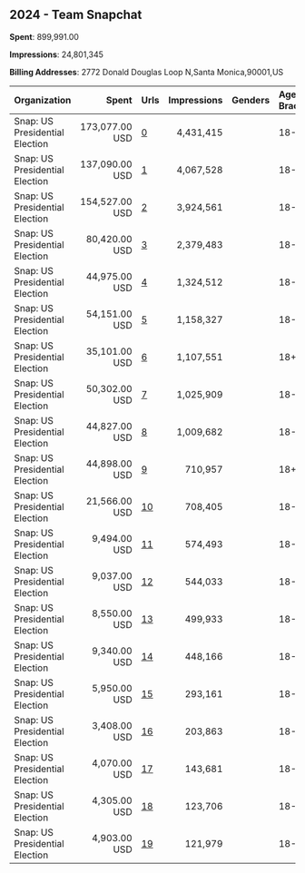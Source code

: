 ## 2024 - Team Snapchat 
**Spent**: 899,991.00

**Impressions**: 24,801,345

**Billing Addresses**: 2772 Donald Douglas Loop N,Santa Monica,90001,US

|Organization|Spent|Urls|Impressions|Genders|Age Brackets|Country Codes|
|:---|---:|:---|---:|:---|:---|:---|
|Snap: US Presidential Election|173,077.00 USD|[0](https://www.snap.com/political-ads/asset/e774e99c8005a57399328f8f19f38735a1d79ae0691e4b24d0352b65b1c3a5c2?mediaType=mp4)|4,431,415||18-35|united states|
|Snap: US Presidential Election|137,090.00 USD|[1](https://www.snap.com/political-ads/asset/e774e99c8005a57399328f8f19f38735a1d79ae0691e4b24d0352b65b1c3a5c2?mediaType=mp4)|4,067,528||18-35|united states|
|Snap: US Presidential Election|154,527.00 USD|[2](https://www.snap.com/political-ads/asset/e774e99c8005a57399328f8f19f38735a1d79ae0691e4b24d0352b65b1c3a5c2?mediaType=mp4)|3,924,561||18-35|united states|
|Snap: US Presidential Election|80,420.00 USD|[3](https://www.snap.com/political-ads/asset/b7da02a5f4d91e5363e56309aecc434b8ef4744763fb62d3db8da93146273fc7?mediaType=mp4)|2,379,483||18-35|united states|
|Snap: US Presidential Election|44,975.00 USD|[4](https://www.snap.com/political-ads/asset/b7da02a5f4d91e5363e56309aecc434b8ef4744763fb62d3db8da93146273fc7?mediaType=mp4)|1,324,512||18-35|united states|
|Snap: US Presidential Election|54,151.00 USD|[5](https://www.snap.com/political-ads/asset/053af9235101fafbe4500d48f99ab7efb6befce8135a9c2612d52887accf6aba?mediaType=mp4)|1,158,327||18-35|united states|
|Snap: US Presidential Election|35,101.00 USD|[6](https://www.snap.com/political-ads/asset/efbd1e86eb8bca2a6be320e53c52a884202be722f5aac88459ccbb8245f52db6?mediaType=mp4)|1,107,551||18+|united states|
|Snap: US Presidential Election|50,302.00 USD|[7](https://www.snap.com/political-ads/asset/053af9235101fafbe4500d48f99ab7efb6befce8135a9c2612d52887accf6aba?mediaType=mp4)|1,025,909||18-35|united states|
|Snap: US Presidential Election|44,827.00 USD|[8](https://www.snap.com/political-ads/asset/053af9235101fafbe4500d48f99ab7efb6befce8135a9c2612d52887accf6aba?mediaType=mp4)|1,009,682||18-35|united states|
|Snap: US Presidential Election|44,898.00 USD|[9](https://www.snap.com/political-ads/asset/81fc032f2eda62f24e8db7ebbd46d14f49a645b9de7b7c0d2aa425cbb8d830f3?mediaType=mp4)|710,957||18+|united states|
|Snap: US Presidential Election|21,566.00 USD|[10](https://www.snap.com/political-ads/asset/b7da02a5f4d91e5363e56309aecc434b8ef4744763fb62d3db8da93146273fc7?mediaType=mp4)|708,405||18-35|united states|
|Snap: US Presidential Election|9,494.00 USD|[11](https://www.snap.com/political-ads/asset/b60ff26e81a7591bc5a01f69987ab742cd70994b75f57f86bef3ded475e76619?mediaType=mp4)|574,493||18-35|united states|
|Snap: US Presidential Election|9,037.00 USD|[12](https://www.snap.com/political-ads/asset/b60ff26e81a7591bc5a01f69987ab742cd70994b75f57f86bef3ded475e76619?mediaType=mp4)|544,033||18-35|united states|
|Snap: US Presidential Election|8,550.00 USD|[13](https://www.snap.com/political-ads/asset/cda901b72cf6c266b73d3e74694697ab4dfcfda00bdea24dd1ffdbecb5fc8cb0?mediaType=mp4)|499,933||18-35|united states|
|Snap: US Presidential Election|9,340.00 USD|[14](https://www.snap.com/political-ads/asset/b60ff26e81a7591bc5a01f69987ab742cd70994b75f57f86bef3ded475e76619?mediaType=mp4)|448,166||18-35|united states|
|Snap: US Presidential Election|5,950.00 USD|[15](https://www.snap.com/political-ads/asset/cda901b72cf6c266b73d3e74694697ab4dfcfda00bdea24dd1ffdbecb5fc8cb0?mediaType=mp4)|293,161||18-35|united states|
|Snap: US Presidential Election|3,408.00 USD|[16](https://www.snap.com/political-ads/asset/cda901b72cf6c266b73d3e74694697ab4dfcfda00bdea24dd1ffdbecb5fc8cb0?mediaType=mp4)|203,863||18-35|united states|
|Snap: US Presidential Election|4,070.00 USD|[17](https://www.snap.com/political-ads/asset/57def2fc88355ea8cd3a49a77e5367be29609ed4aeb7dfcb6c6aa73b3c6aed8b?mediaType=mp4)|143,681||18-35|united states|
|Snap: US Presidential Election|4,305.00 USD|[18](https://www.snap.com/political-ads/asset/57def2fc88355ea8cd3a49a77e5367be29609ed4aeb7dfcb6c6aa73b3c6aed8b?mediaType=mp4)|123,706||18-35|united states|
|Snap: US Presidential Election|4,903.00 USD|[19](https://www.snap.com/political-ads/asset/57def2fc88355ea8cd3a49a77e5367be29609ed4aeb7dfcb6c6aa73b3c6aed8b?mediaType=mp4)|121,979||18-35|united states|

